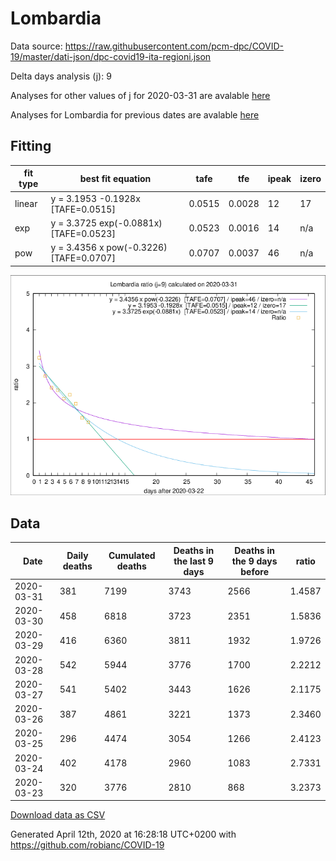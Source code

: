 # Lombardia

Data source: https://raw.githubusercontent.com/pcm-dpc/COVID-19/master/dati-json/dpc-covid19-ita-regioni.json

Delta days analysis (j): 9

Analyses for other values of j for 2020-03-31 are avalable [here](../README.md)

Analyses for Lombardia for previous dates are avalable [here](../../README.md)

## Fitting 
|fit type|best fit equation|tafe|tfe|ipeak|izero|
|-------|-----|--------|------|---|---|
|linear|y = 3.1953 -0.1928x  [TAFE=0.0515]|0.0515|0.0028|12|17|
|exp|y = 3.3725 exp(-0.0881x)  [TAFE=0.0523]|0.0523|0.0016|14|n/a|
|pow|y = 3.4356 x pow(-0.3226)  [TAFE=0.0707]|0.0707|0.0037|46|n/a|

![Plot](COVID-19_lombardia_j9_2020-03-31.png)

## Data
|Date|Daily deaths|Cumulated deaths|Deaths in the last 9 days|Deaths in the 9 days before|ratio|
|----|----------|-----------|-------|--------------------|-----|
|2020-03-31|381|7199|3743|2566|1.4587|
|2020-03-30|458|6818|3723|2351|1.5836|
|2020-03-29|416|6360|3811|1932|1.9726|
|2020-03-28|542|5944|3776|1700|2.2212|
|2020-03-27|541|5402|3443|1626|2.1175|
|2020-03-26|387|4861|3221|1373|2.3460|
|2020-03-25|296|4474|3054|1266|2.4123|
|2020-03-24|402|4178|2960|1083|2.7331|
|2020-03-23|320|3776|2810|868|3.2373|

[Download data as CSV](COVID-19_lombardia_j9_2020-03-31.csv)

Generated April 12th, 2020 at 16:28:18 UTC+0200 with https://github.com/robianc/COVID-19
